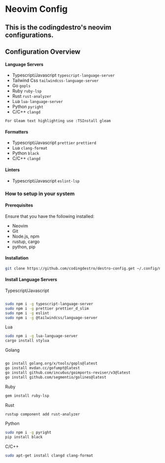 # Neovim Config

## This is the codingdestro's neovim configurations.

## Configuration Overview

#### Language Servers

- Typescript/Javascript `typescript-language-server`
- Tailwind Css `tailwindcss-language-server`
- Go `gopls`
- Ruby `ruby-lsp`
- Rust `rust-analyzer`
- Lua `lua-language-server`
- Python `pyright`
- C/C++ `clangd`

`For Gleam text highlighting use :TSInstall gleam`

#### Formatters

- Typescript/Javascript `prettier` `prettierd`
- Lua `clang-format`
- Python `black`
- C/C++ `clangd`

#### Linters

- Typescript/Javascript `eslint-lsp`

### How to setup in your system

#### Prerequisites

Ensure that you have the following installed:

- Neovim
- Git
- Node.js, npm
- rustup, cargo
- python, pip

#### Installation

```bash
git clone https://github.com/codingdestro/destro-config.get ~/.config/nvim

```

#### Install Language Servers

Typescript/Javascript

```bash

sudo npm i -g typescript-language-server
sudo npm i -g prettier prettier_d_slim
sudo npm i -g eslint
sudo npm i -g @tailwindcss/language-server

```

Lua

```bash
sudo npm i -g lua-language-server
cargo install stylua

```

Golang

```bash

go install golang.org/x/tools/gopls@latest
go install mvdan.cc/gofumpt@latest
go install github.com/incu6us/goimports-reviser/v3@latest
go install github.com/segmentio/golines@latest

```

Ruby

```bash
gem install ruby-lsp

```

Rust

```bash
rustup component add rust-analyzer

```

Python

```bash
sudo npm i -g pyright
pip install black
```

C/C++

```bash
sudo apt-get install clangd clang-format
```

